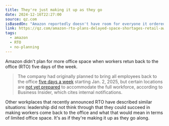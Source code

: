 ```yaml
---
title: They're just making it up as they go
date: 2024-12-16T22:27:00
source: qz.com
isBasedOn: "Amazon reportedly doesn't have room for everyone it ordered to return to the office"
link: https://qz.com/amazon-rto-plans-delayed-space-shortages-retail-aws-1851722471
tags:
  - amazon
  - RTO
  - no-planning
---
```

Amazon didn't plan for more office space when workers retun back to the office (RTO) five days of the week.

> The company had originally planned to bring all employees back to the office [five days a week](https://qz.com/amazon-return-to-work-five-days-a-week-1851649315?_gl=1*y701ym*_ga*MTY1NjQyMDgwNC4xNzIxMDcwOTUy*_ga_V4QNJTT5L0*MTcyOTI1MTEyNC4yODUuMC4xNzI5MjUxMTI2LjU4LjAuMA..) starting Jan. 2, 2025, but certain locations are [not yet prepared](https://www.businessinsider.com/amazon-delays-full-rto-some-staff-workspace-shortages-2024-12) to accommodate the full workforce, according to Business Insider, which cites internal notifications.

Other workplaces that recently announced RTO have described similar situations: leadership did not think through that they could succeed in making workers come back to the office and what that would mean in terms of limited office space. It's as if they're making it up as they go along.
